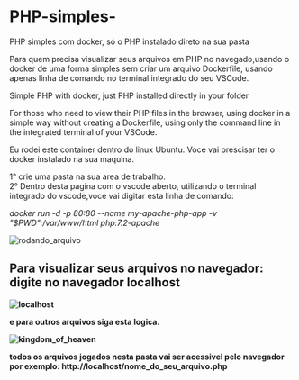 # PHP-simples-
PHP simples com docker, só o PHP instalado direto na sua pasta

Para quem precisa visualizar seus arquivos em PHP no navegado,usando o docker de uma forma simples sem criar um arquivo Dockerfile, usando apenas linha de comando no terminal integrado do seu VSCode.


Simple PHP with docker, just PHP installed directly in your folder

For those who need to view their PHP files in the browser, using docker in a simple way without creating a Dockerfile, using only the command line in the integrated terminal of your VSCode.


Eu rodei este container dentro do linux Ubuntu.
Voce vai prescisar ter o docker instalado na sua maquina.

1° crie uma pasta na sua area de trabalho.<br>
2° Dentro desta pagina com o vscode aberto, utilizando o terminal integrado do vscode,voce vai digitar esta linha de comando:

<i>  docker run -d -p 80:80 --name my-apache-php-app -v "$PWD":/var/www/html php:7.2-apache  </i>


![rodando_arquivo](https://user-images.githubusercontent.com/57600673/151263985-f46dfab1-69a2-4438-9445-c3aba9af8fd2.png)



<h2> Para visualizar seus arquivos no navegador: digite no navegador <b>localhost<b> </h2>
  
![localhost](https://user-images.githubusercontent.com/57600673/151264448-1dce7a18-312b-4ffd-9676-ff1ab1dd8f2e.png)
  
  e para outros arquivos siga esta logica.
  
 ![kingdom_of_heaven](https://user-images.githubusercontent.com/57600673/151264796-e5155f2c-f319-4ddc-ae60-0ab76dc8165d.png)
  
  todos os arquivos jogados nesta pasta vai ser acessivel pelo navegador por exemplo: <b>http://localhost/nome_do_seu_arquivo.php</b>

